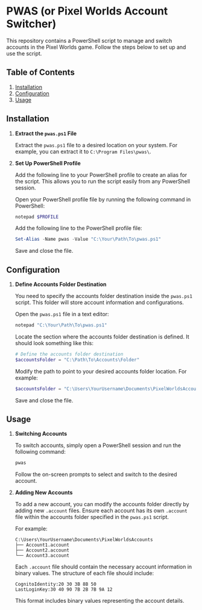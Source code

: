 # PWAS (or **P**ixel **W**orlds **A**ccount **S**witcher)

This repository contains a PowerShell script to manage and switch accounts in the Pixel Worlds game. Follow the steps below to set up and use the script.

## Table of Contents
1. [Installation](#installation)
2. [Configuration](#configuration)
3. [Usage](#usage)

## Installation

1. **Extract the `pwas.ps1` File**

   Extract the `pwas.ps1` file to a desired location on your system. For example, you can extract it to `C:\Program Files\pwas\`.

2. **Set Up PowerShell Profile**

   Add the following line to your PowerShell profile to create an alias for the script. This allows you to run the script easily from any PowerShell session.

   Open your PowerShell profile file by running the following command in PowerShell:
   ```powershell
   notepad $PROFILE
   ```

   Add the following line to the PowerShell profile file:
   ```powershell
   Set-Alias -Name pwas -Value "C:\Your\Path\To\pwas.ps1"
   ```

   Save and close the file.

## Configuration

1. **Define Accounts Folder Destination**

   You need to specify the accounts folder destination inside the `pwas.ps1` script. This folder will store account information and configurations.

   Open the `pwas.ps1` file in a text editor:
   ```powershell
   notepad "C:\Your\Path\To\pwas.ps1"
   ```

   Locate the section where the accounts folder destination is defined. It should look something like this:
   ```powershell
   # Define the accounts folder destination
   $accountsFolder = "C:\Path\To\Accounts\Folder"
   ```

   Modify the path to point to your desired accounts folder location. For example:
   ```powershell
   $accountsFolder = "C:\Users\YourUsername\Documents\PixelWorldsAccounts"
   ```

   Save and close the file.

## Usage

1. **Switching Accounts**

   To switch accounts, simply open a PowerShell session and run the following command:
   ```powershell
   pwas
   ```

   Follow the on-screen prompts to select and switch to the desired account.

2. **Adding New Accounts**

   To add a new account, you can modify the accounts folder directly by adding new `.account` files. Ensure each account has its own `.account` file within the accounts folder specified in the `pwas.ps1` script.

   For example:
   ```
   C:\Users\YourUsername\Documents\PixelWorldsAccounts
   ├── Account1.account
   ├── Account2.account
   └── Account3.account
   ```

   Each `.account` file should contain the necessary account information in binary values. The structure of each file should include:

   ```
   CognitoIdentity:20 30 3B 8B 50
   LastLoginKey:30 40 90 7B 2B 7B 9A 12
   ```

   This format includes binary values representing the account details.
